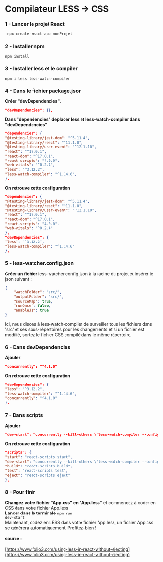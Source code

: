 # Compilateur LESS -> CSS

### 1 - Lancer le projet React

<code> npx create-react-app monProjet</code>

### 2 - Installer npm

<code>npm install</code>

### 3 - Installer less et le compiler

<code>npm i less less-watch-compiler</code>

### 4 - Dans le fichier package.json

<strong>Créer "devDependencies"</strong>. 
```json
"devDependencies": {},
```

<strong>Dans "dependencies" deplacer less et less-watch-compiler dans "devDependencies"</strong>

```json
"dependencies": {
"@testing-library/jest-dom": "^5.11.4",
"@testing-library/react": "^11.1.0",
"@testing-library/user-event": "^12.1.10",
"react": "^17.0.1",
"react-dom": "^17.0.1",
"react-scripts": "4.0.0",
"web-vitals": "^0.2.4",
"less": "^3.12.2",
"less-watch-compiler": "^1.14.6",
},
```

<strong>On retrouve cette configuration</strong>

```json
"dependencies": {
"@testing-library/jest-dom": "^5.11.4",
"@testing-library/react": "^11.1.0",
"@testing-library/user-event": "^12.1.10",
"react": "^17.0.1",
"react-dom": "^17.0.1",
"react-scripts": "4.0.0",
"web-vitals": "^0.2.4"
},
"devDependencies": {
"less": "^3.12.2",
"less-watch-compiler": "^1.14.6"
},
```

### 5 - less-watcher.config.json

<strong>Créer un fichier </strong> less-watcher.config.json à la racine du projet et insérer le json suivant :

```json
{
    "watchFolder": "src/",
    "outputFolder": "src/",
    "sourceMap": true,
    "runOnce": false,
    "enableJs": true
}
```

Ici, nous disons à less-watch-compiler de surveiller tous les fichiers dans 'src' et ses sous-répertoires pour les changements et si un fichier est modifié, sortez le fichier CSS compilé dans le même répertoire.

### 6 - Dans devDependencies

<strong>Ajouter</strong>

```json
"concurrently": "^4.1.0"
```

<strong>On retrouve cette configuration</strong>

```json
"devDependencies": {
"less": "^3.12.2",
"less-watch-compiler": "^1.14.6",
"concurrently": "^4.1.0"
},
```

### 7 - Dans scripts

<strong>Ajouter</strong>

```json
"dev-start": "concurrently --kill-others \"less-watch-compiler --config less-watcher.config.json\" \"react-scripts start\""
```

<strong>On retrouve cette configuration</strong>

```json
"scripts": {
"start": "react-scripts start",
"dev-start": "concurrently --kill-others \"less-watch-compiler --config less-watcher.config.json\"  \"react-scripts start\"",
"build": "react-scripts build",
"test": "react-scripts test",
"eject": "react-scripts eject"
},
```

### 8 - Pour finir

<strong>Changez votre fichier "App.css" en "App.less"</strong> et commencez à coder en CSS dans votre fichier App.less  
<strong>Lancer dans le terminale</strong>
<code>npm run dev-start</code>  
Maintenant, codez en LESS dans votre fichier App.less, un fichier App.css se génèrera automatiquement.
Profitez-bien !

#### source :

[https://www.folio3.com/using-less-in-react-without-ejecting](https://www.folio3.com/using-less-in-react-without-ejecting)

